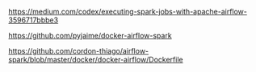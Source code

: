 https://medium.com/codex/executing-spark-jobs-with-apache-airflow-3596717bbbe3

https://github.com/pyjaime/docker-airflow-spark

https://github.com/cordon-thiago/airflow-spark/blob/master/docker/docker-airflow/Dockerfile